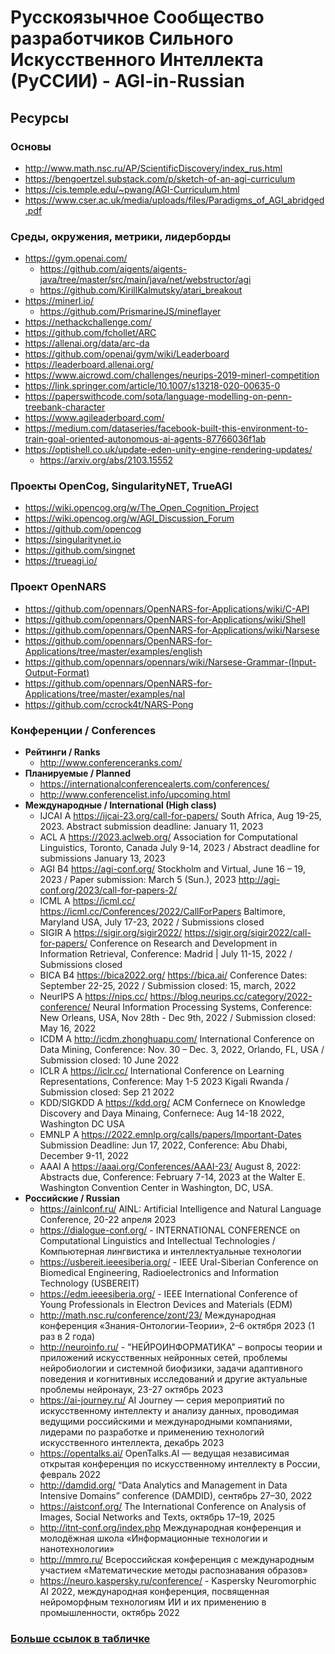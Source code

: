 # Русскоязычное Cообщество разработчиков Сильного Искусственного Интеллекта (РуССИИ) - AGI-in-Russian    

## Ресурсы

### Основы

- http://www.math.nsc.ru/AP/ScientificDiscovery/index_rus.html
- https://bengoertzel.substack.com/p/sketch-of-an-agi-curriculum
- https://cis.temple.edu/~pwang/AGI-Curriculum.html
- https://www.cser.ac.uk/media/uploads/files/Paradigms_of_AGI_abridged.pdf

### Среды, окружения, метрики, лидерборды

- https://gym.openai.com/
  - https://github.com/aigents/aigents-java/tree/master/src/main/java/net/webstructor/agi
  - https://github.com/KirillKalmutsky/atari_breakout
- https://minerl.io/
  - https://github.com/PrismarineJS/mineflayer
- https://nethackchallenge.com/
- https://github.com/fchollet/ARC
- https://allenai.org/data/arc-da
- https://github.com/openai/gym/wiki/Leaderboard
- https://leaderboard.allenai.org/
- https://www.aicrowd.com/challenges/neurips-2019-minerl-competition
- https://link.springer.com/article/10.1007/s13218-020-00635-0
- https://paperswithcode.com/sota/language-modelling-on-penn-treebank-character
- https://www.agileaderboard.com/
- https://medium.com/dataseries/facebook-built-this-environment-to-train-goal-oriented-autonomous-ai-agents-87766036f1ab
- https://optishell.co.uk/update-eden-unity-engine-rendering-updates/
  - https://arxiv.org/abs/2103.15552

### Проекты OpenCog, SingularityNET, TrueAGI

- https://wiki.opencog.org/w/The_Open_Cognition_Project
- https://wiki.opencog.org/w/AGI_Discussion_Forum
- https://github.com/opencog
- https://singularitynet.io
- https://github.com/singnet
- https://trueagi.io/

### Проект OpenNARS

- https://github.com/opennars/OpenNARS-for-Applications/wiki/C-API
- https://github.com/opennars/OpenNARS-for-Applications/wiki/Shell
- https://github.com/opennars/OpenNARS-for-Applications/wiki/Narsese
- https://github.com/opennars/OpenNARS-for-Applications/tree/master/examples/english
- https://github.com/opennars/opennars/wiki/Narsese-Grammar-(Input-Output-Format)
- https://github.com/opennars/OpenNARS-for-Applications/tree/master/examples/nal
- https://github.com/ccrock4t/NARS-Pong

### Конференции / Conferences

- **Рейтинги / Ranks**
  - http://www.conferenceranks.com/
- **Планируемые / Planned**
  - https://internationalconferencealerts.com/conferences/
  - http://www.conferencelist.info/upcoming.html
- **Международные / International (High class)**			
  - IJCAI A	https://ijcai-23.org/call-for-papers/	South Africa, Aug 19-25, 2023. Abstract submission deadline: January 11, 2023
  - ACL A	https://2023.aclweb.org/  Association for Computational Linguistics, Toronto, Canada July 9-14, 2023 / Abstract deadline for submissions	January 13, 2023
  - AGI B4	https://agi-conf.org/	Stockholm and Virtual, June 16 – 19, 2023 / Paper submission: March 5 (Sun.), 2023 http://agi-conf.org/2023/call-for-papers-2/	
  - ICML A	https://icml.cc/ https://icml.cc/Conferences/2022/CallForPapers Baltimore, Maryland USA, July 17-23, 2022 / Submissions closed 			
  - SIGIR A	https://sigir.org/sigir2022/	https://sigir.org/sigir2022/call-for-papers/ Conference on Research and Development in Information Retrieval, Conference: Madrid | July 11-15, 2022 / Submissions closed
  - BICA B4	https://bica2022.org/	https://bica.ai/ Conference Dates: September 22-25, 2022 / Submission closed: 15, march, 2022
  - NeurIPS A	https://nips.cc/	https://blog.neurips.cc/category/2022-conference/	Neural Information Processing Systems, Conference: New Orleans, USA, Nov 28th - Dec 9th, 2022 / Submission closed: May 16, 2022
  - ICDM A http://icdm.zhonghuapu.com/ International Conference on Data Mining, Conference: Nov. 30 – Dec. 3, 2022, Orlando, FL, USA / Submission closed: 10 June 2022
  - ICLR A https://iclr.cc/ International Conference on Learning Representations, Conference: May 1-5 2023 Kigali Rwanda / Submission closed: Sep 21 2022
  - KDD/SIGKDD A https://kdd.org/ ACM Confernece on Knowledge Discovery and Daya Minaing, Confernece: Aug 14-18 2022, Washington DC USA
  - EMNLP A https://2022.emnlp.org/calls/papers/Important-Dates	Submission Deadline: Jun 17, 2022, Conference: Abu Dhabi, December 9-11, 2022
  - AAAI A https://aaai.org/Conferences/AAAI-23/ August 8, 2022: Abstracts due, Conference: February 7-14, 2023 at the Walter E. Washington Convention Center in Washington, DC, USA.
- **Российские / Russian**
  - https://ainlconf.ru/ AINL: Artificial Intelligence and Natural Language Conference, 20-22 апреля 2023
  - https://dialogue-conf.org/ - INTERNATIONAL CONFERENCE on Computational Linguistics and Intellectual Technologies / Компьютерная лингвистика и интеллектуальные технологии
  - https://usbereit.ieeesiberia.org/ - IEEE Ural-Siberian Conference on Biomedical Engineering, Radioelectronics and Information Technology (USBEREIT)
  - https://edm.ieeesiberia.org/ - IEEE International Conference of Young Professionals in Electron Devices and Materials (EDM)
  - http://math.nsc.ru/conference/zont/23/ Международная конференция «Знания-Онтологии-Теории», 2–6 октября 2023 (1 раз в 2 года) 
  - http://neuroinfo.ru/ - "НЕЙРОИНФОРМАТИКА" – вопросы теории и приложений искусственных нейронных сетей, проблемы нейробиологии и системной биофизики, задачи адаптивного поведения и когнитивных исследований и другие актуальные проблемы нейронаук, 23-27 октябрь 2023
  - https://ai-journey.ru/ AI Journey — серия мероприятий по искусственному интеллекту и анализу данных, проводимая ведущими российскими и международными компаниями, лидерами по разработке и применению технологий искусственного интеллекта, декабрь 2023
  - https://opentalks.ai/ OpenTalks.AI — ведущая независимая открытая конференция по искусственному интеллекту в России, февраль 2022
  - http://damdid.org/ “Data Analytics and Management in Data Intensive Domains” conference (DAMDID), сентябрь 27–30, 2022
  - https://aistconf.org/ The International Conference on Analysis of Images, Social Networks and Texts, октябрь 17–19, 2025
  - http://itnt-conf.org/index.php Международная конференция и молодёжная школа «Информационные технологии и нанотехнологии»
  - http://mmro.ru/ Всероссийская конференция с международным участием «Математические методы распознавания образов»
  - https://neuro.kaspersky.ru/conference/ - Kaspersky Neuromorphic AI 2022, международная конференция, посвященная нейроморфным технологиям ИИ и их применению в промышленности, октябрь 2022

### [Больше ссылок в табличке](https://docs.google.com/spreadsheets/d/1Ilm3hu9aewpQc-Mjl8xChjkKXr21gnh0aQ74EnhygX4/edit#gid=1528578624)
<br>
<br>
